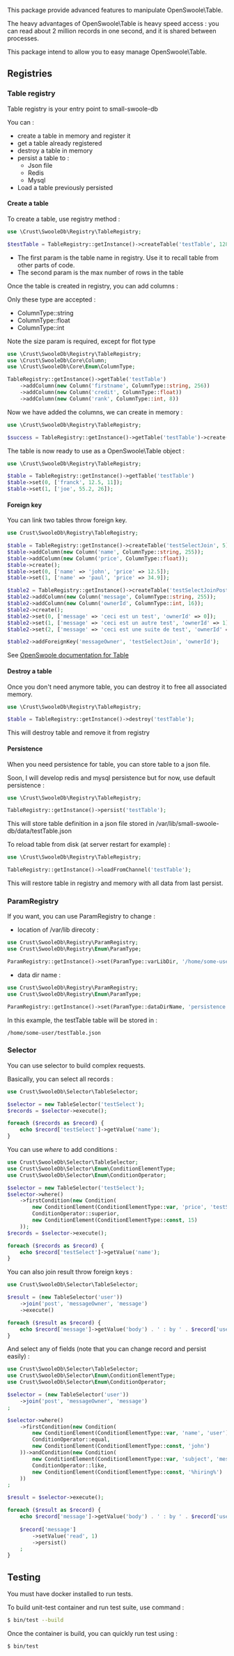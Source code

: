 This package provide advanced features to manipulate OpenSwoole\Table.

The heavy advantages of OpenSwoole\Table is heavy speed access : you can read about 2 million records in one second, and it is shared between processes. 

This package intend to allow you to easy manage OpenSwoole\Table.

## Registries

### Table registry

Table registry is your entry point to small-swoole-db

You can :
- create a table in memory and register it
- get a table already registered
- destroy a table in memory
- persist a table to :
  - Json file
  - Redis
  - Mysql
- Load a table previously persisted

#### Create a table

To create a table, use registry method :
```php
use \Crust\SwooleDb\Registry\TableRegistry;

$testTable = TableRegistry::getInstance()->createTable('testTable', 128);
```

- The first param is the table name in registry. Use it to recall table from other parts of code.
- The second param is the max number of rows in the table

Once the table is created in registry, you can add columns :

Only these type are accepted :
- ColumnType::string
- ColumnType::float
- ColumnType::int

Note the size param is required, except for flot type

```php
use \Crust\SwooleDb\Registry\TableRegistry;
use \Crust\SwooleDb\Core\Column;
use \Crust\SwooleDb\Core\Enum\ColumnType;

TableRegistry::getInstance()->getTable('testTable')
    ->addColumn(new Column('firstname', ColumnType::string, 256))
    ->addColumn(new Column('credit', ColumnType::float))
    ->addColumn(new Column('rank', ColumnType::int, 8))
```

Now we have added the columns, we can create in memory :
```php
use \Crust\SwooleDb\Registry\TableRegistry;

$success = TableRegistry::getInstance()->getTable('testTable')->create();
```

The table is now ready to use as a OpenSwoole\Table object :
```php
use \Crust\SwooleDb\Registry\TableRegistry;

$table = TableRegistry::getInstance()->getTable('testTable')
$table->set(0, ['franck', 12.5, 11]);
$table->set(1, ['joe', 55.2, 26]);
```

#### Foreign key

You can link two tables throw foreign key.

```php
use Crust\SwooleDb\Registry\TableRegistry;

$table = TableRegistry::getInstance()->createTable('testSelectJoin', 5);
$table->addColumn(new Column('name', ColumnType::string, 255));
$table->addColumn(new Column('price', ColumnType::float));
$table->create();
$table->set(0, ['name' => 'john', 'price' => 12.5]);
$table->set(1, ['name' => 'paul', 'price' => 34.9]);

$table2 = TableRegistry::getInstance()->createTable('testSelectJoinPost', 5);
$table2->addColumn(new Column('message', ColumnType::string, 255));
$table2->addColumn(new Column('ownerId', ColumnType::int, 16));
$table2->create();
$table2->set(0, ['message' => 'ceci est un test', 'ownerId' => 0]);
$table2->set(1, ['message' => 'ceci est un autre test', 'ownerId' => 1]);
$table2->set(2, ['message' => 'ceci est une suite de test', 'ownerId' => 1]);

$table2->addForeignKey('messageOwner', 'testSelectJoin', 'ownerId');
```

See [OpenSwoole documentation for Table](https://openswoole.com/docs/modules/swoole-table)

#### Destroy a table

Once you don't need anymore table, you can destroy it to free all associated memory.

```php
use \Crust\SwooleDb\Registry\TableRegistry;

$table = TableRegistry::getInstance()->destroy('testTable');
```

This will destroy table and remove it from registry

#### Persistence

When you need persistence for table, you can store table to a json file.

Soon, I will develop redis and mysql persistence but for now, use default persistence :

```php
use \Crust\SwooleDb\Registry\TableRegistry;

TableRegistry::getInstance()->persist('testTable');
```

This will store table definition in a json file stored in /var/lib/small-swoole-db/data/testTable.json

To reload table from disk (at server restart for example) :
```php
use \Crust\SwooleDb\Registry\TableRegistry;

TableRegistry::getInstance()->loadFromChannel('testTable');
```

This will restore table in registry and memory with all data from last persist.

### ParamRegistry

If you want, you can use ParamRegistry to change :
- location of /var/lib direcoty :
```php
use Crust\SwooleDb\Registry\ParamRegistry;
use Crust\SwooleDb\Registry\Enum\ParamType;

ParamRegistry::getInstance()->set(ParamType::varLibDir, '/home/some-user');
```
- data dir name :
```php
use Crust\SwooleDb\Registry\ParamRegistry;
use Crust\SwooleDb\Registry\Enum\ParamType;

ParamRegistry::getInstance()->set(ParamType::dataDirName, 'persistence');
```

In this example, the testTable table will be stored in :
```
/home/some-user/testTable.json
```

### Selector

You can use selector to build complex requests.

Basically, you can select all records :

```php
use Crust\SwooleDb\Selector\TableSelector;

$selector = new TableSelector('testSelect');
$records = $selector->execute();

foreach ($records as $record) {
    echo $record['testSelect']->getValue('name');
}
```

You can use *where* to add conditions :

```php
use Crust\SwooleDb\Selector\TableSelector;
use Crust\SwooleDb\Selector\Enum\ConditionElementType;
use Crust\SwooleDb\Selector\Enum\ConditionOperator;

$selector = new TableSelector('testSelect');
$selector->where()
    ->firstCondition(new Condition(
        new ConditionElement(ConditionElementType::var, 'price', 'testSelect'),
        ConditionOperator::superior,
        new ConditionElement(ConditionElementType::const, 15)
    ));
$records = $selector->execute();

foreach ($records as $record) {
    echo $record['testSelect']->getValue('name');
}
```

You can also join result throw foreign keys :
```php
use Crust\SwooleDb\Selector\TableSelector;

$result = (new TableSelector('user'))
    ->join('post', 'messageOwner', 'message')
    ->execute()

foreach ($result as $record) {
    echo $record['message']->getValue('body') . ' : by ' . $record['user']->getValue('name');
}
```

And select any of fields (note that you can change record and persist easily) :
```php
use Crust\SwooleDb\Selector\TableSelector;
use Crust\SwooleDb\Selector\Enum\ConditionElementType;
use Crust\SwooleDb\Selector\Enum\ConditionOperator;

$selector = (new TableSelector('user'))
    ->join('post', 'messageOwner', 'message')
;

$selector->where()
    ->firstCondition(new Condition(
        new ConditionElement(ConditionElementType::var, 'name', 'user'),
        ConditionOperator::equal,
        new ConditionElement(ConditionElementType::const, 'john')
    ))->andCondition(new Condition(
        new ConditionElement(ConditionElementType::var, 'subject', 'message'),
        ConditionOperator::like,
        new ConditionElement(ConditionElementType::const, '%hiring%')
    ))
;

$result = $selector->execute();

foreach ($result as $record) {
    echo $record['message']->getValue('body') . ' : by ' . $record['user']->getValue('name');
    
    $record['message']
        ->setValue('read', 1)
        ->persist()
    ;
}
```

## Testing

You must have docker installed to run tests.

To build unit-test container and run test suite, use command :
```bash
$ bin/test --build
```

Once the container is build, you can quickly run test using :
```bash
$ bin/test
```